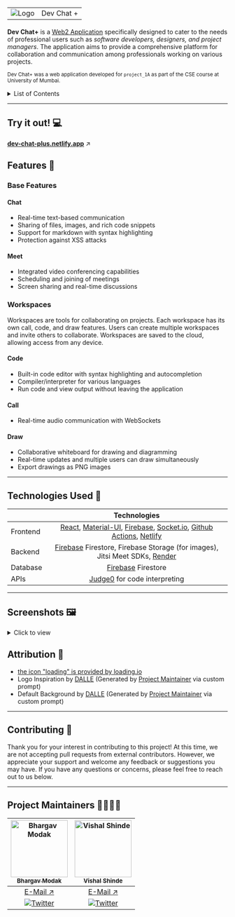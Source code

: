 # <table><tr><td>![Logo](./client/public/assets/icons/maskable_icon_x48.png)</td><td> Dev Chat +</td></tr></table>

**Dev Chat+** is a [Web2 Application](https://ethereum.org/en/developers/docs/web2-vs-web3/) specifically designed to cater to the needs of professional users such as *software developers, designers, and project managers*. The application aims to provide a comprehensive platform for collaboration and communication among professionals working on various projects.

<sup>Dev Chat+ was a web application developed for `project_1A` as part of the CSE course at University of Mumbai.</sup> 

<details>
  <summary>List of Contents</summary>
  
- [ Dev Chat +](#-dev-chat-)
  - [Try it out!](#try-it-out)
  - [Features](#features)
    - [Base Features](#base-features)
      - [Chat](#chat)
      - [Meet](#meet)
    - [Workspaces](#workspaces)
      - [Code](#code)
      - [Call](#call)
      - [Draw](#draw)
  - [Technologies Used](#technologies-used)
  - [Screenshots](#screenshots)
    - [Home Page](#home-page)
    - [Chat](#chat-1)
    - [Meet](#meet-1)
    - [Workspaces](#workspaces-1)
    - [Code](#code-1)
    - [Call](#call-1)
    - [Draw](#draw-1)
  - [Attribution](#attribution)
  - [Contributing](#contributing)
  - [Project Maintainers](#project-maintainers)
  
</details>

---

## Try it out! 💻

**[dev-chat-plus.netlify.app](https://dev-chat-plus.netlify.app/)** ↗️

## Features 🤩

### Base Features

#### Chat
- Real-time text-based communication
- Sharing of files, images, and rich code snippets
- Support for markdown with syntax highlighting
- Protection against XSS attacks

#### Meet 
- Integrated video conferencing capabilities
- Scheduling and joining of meetings
- Screen sharing and real-time discussions

### Workspaces

Workspaces are tools for collaborating on projects. Each workspace has its own call, code, and draw features. Users can create multiple workspaces and invite others to collaborate. Workspaces are saved to the cloud, allowing access from any device.

#### Code
- Built-in code editor with syntax highlighting and autocompletion
- Compiler/interpreter for various languages
- Run code and view output without leaving the application

#### Call
- Real-time audio communication with WebSockets

#### Draw
- Collaborative whiteboard for drawing and diagramming
- Real-time updates and multiple users can draw simultaneously
- Export drawings as PNG images

---

## Technologies Used 🔧

|          |                                                                                                                 Technologies                                                                                                                  |
| -------- | :-------------------------------------------------------------------------------------------------------------------------------------------------------------------------------------------------------------------------------------------: |
| Frontend | [React](https://reactjs.org/), [Material-UI](https://material-ui.com/), [Firebase](https://firebase.google.com/), [Socket.io](https://socket.io/), [Github Actions](https://github.com/features/actions), [Netlify](https://www.netlify.com/) |
| Backend  |                                                       [Firebase](https://firebase.google.com/) Firestore, Firebase Storage (for images), Jitsi Meet SDKs, [Render](https://render.com/)                                                       |
| Database |                                                                                              [Firebase](https://firebase.google.com/) Firestore                                                                                               |
| APIs     |                                                                                              [Judge0](https://judge0.com/) for code interpreting                                                                                              |

---

## Screenshots 🖼️

<details>
  <summary>Click to view</summary>
  
  ### Home Page
  ![image of home page](https://github.com/Evozone/dev-call/assets/82528318/cba0fb9b-aa21-4086-bcdd-75488c9a83f5)

  ### Chat
  ![image of chat](https://github.com/Evozone/dev-call/assets/82528318/ec403a4c-786b-41dd-8478-2436c84d64fd)

  ### Meet
  ![image of meet](https://github.com/Evozone/dev-call/assets/82528318/2c799fab-4ad3-4f88-80a8-0ea9d1343eec)
  
  ### Workspaces
  ![image of workspace](https://github.com/Evozone/dev-call/assets/82528318/40a61f0e-44c7-492e-9864-d57aa558cb25)
</details>

## Attribution 📜
- [the icon "loading" is provided by loading.io](https://loading.io/icon/)
- Logo Inspiration by [DALLE](https://labs.openai.com) (Generated by [Project Maintainer](https://github.com/TheBrahmnicBoy) via custom prompt)
- Default Background by [DALLE](https://labs.openai.com) (Generated by [Project Maintainer](https://github.com/TheBrahmnicBoy) via custom prompt)

---

## Contributing 🤝

Thank you for your interest in contributing to this project! At this time, we are not accepting pull requests from external contributors. However, we appreciate your support and welcome any feedback or suggestions you may have. If you have any questions or concerns, please feel free to reach out to us below.

---

## Project Maintainers 👷‍♂️👷‍♀️

| <a href="https://github.com/TheBrahmnicBoy"><img alt="Bhargav Modak" src="https://avatars.githubusercontent.com/u/82528318?v=4" width="130px;"><br><sub><b>Bhargav Modak</b></sub></a> | <a href="https://github.com/vishal-codes"><img alt="Vishal Shinde" src="https://avatars.githubusercontent.com/u/79784161" width="130px;"><br><sub><b>Vishal Shinde</b></sub></a> |
| :------------------------------------------------------------------------------------------------------------------------------------------------------------------------------------: | :------------------------------------------------------------------------------------------------------------------------------------------------------------------------------: |
|                                                                 <a href="mailto:thebrahmnicboy@gmail.com">E-Mail ↗️</a>                                                                 |                                                                 <a href="mailto:itsvishal2417.com">E-Mail ↗️</a>                                                                  |
|           [![Twitter](https://img.shields.io/badge/twitter-%2300acee.svg?&style=for-the-badge&logo=twitter&logoColor=white&alt=twitter)](https://twitter.com/thebrahmnicboy)           |          [![Twitter](https://img.shields.io/badge/twitter-%2300acee.svg?&style=for-the-badge&logo=twitter&logoColor=white&alt=twitter)](https://twitter.com/vishaltwts)          |
